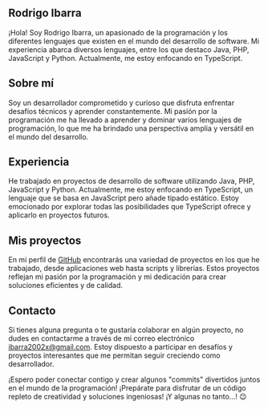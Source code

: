 ## Rodrigo Ibarra

¡Hola! Soy Rodrigo Ibarra, un apasionado de la programación y los diferentes lenguajes que existen en el mundo del desarrollo de software. Mi experiencia abarca diversos lenguajes, entre los que destaco Java, PHP, JavaScript y Python. Actualmente, me estoy enfocando en TypeScript.

## Sobre mí

Soy un desarrollador comprometido y curioso que disfruta enfrentar desafíos técnicos y aprender constantemente. Mi pasión por la programación me ha llevado a aprender y dominar varios lenguajes de programación, lo que me ha brindado una perspectiva amplia y versátil en el mundo del desarrollo.

## Experiencia

He trabajado en proyectos de desarrollo de software utilizando Java, PHP, JavaScript y Python. Actualmente, me estoy enfocando en TypeScript, un lenguaje que se basa en JavaScript pero añade tipado estático. Estoy emocionado por explorar todas las posibilidades que TypeScript ofrece y aplicarlo en proyectos futuros.

## Mis proyectos

En mi perfil de [GitHub](https://github.com/RNatsuki) encontrarás una variedad de proyectos en los que he trabajado, desde aplicaciones web hasta scripts y librerías. Estos proyectos reflejan mi pasión por la programación y mi dedicación para crear soluciones eficientes y de calidad.

## Contacto

Si tienes alguna pregunta o te gustaría colaborar en algún proyecto, no dudes en contactarme a través de mi correo electrónico [ibarra2002x@gmail.com](mailto:ibarra2002x@gmail.com). Estoy dispuesto a participar en desafíos y proyectos interesantes que me permitan seguir creciendo como desarrollador.

¡Espero poder conectar contigo y crear algunos "commits" divertidos juntos en el mundo de la programación! ¡Prepárate para disfrutar de un código repleto de creatividad y soluciones ingeniosas! ¡Y algunas no tanto...! 😉
